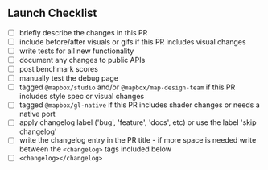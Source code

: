 ## Launch Checklist

<!-- Thanks for the PR! Feel free to add or remove items from the checklist. -->

 - [ ] briefly describe the changes in this PR
 - [ ] include before/after visuals or gifs if this PR includes visual changes
 - [ ] write tests for all new functionality
 - [ ] document any changes to public APIs
 - [ ] post benchmark scores
 - [ ] manually test the debug page
 - [ ] tagged `@mapbox/studio` and/or `@mapbox/map-design-team` if this PR includes style spec or visual changes
 - [ ] tagged `@mapbox/gl-native` if this PR includes shader changes or needs a native port
 - [ ] apply changelog label ('bug', 'feature', 'docs', etc) or use the label 'skip changelog'
 - [ ] write the changelog entry in the PR title - if more space is needed write between the `<changelog>` tags included below
 - [ ] `<changelog></changelog>`
